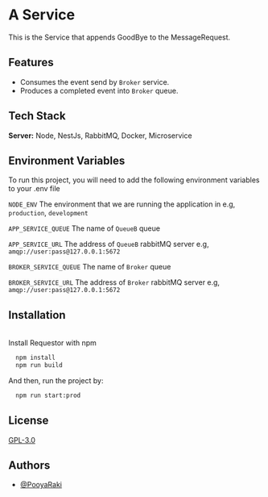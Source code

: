 
# A Service

This is the Service that appends GoodBye to the MessageRequest.
## Features
- Consumes the event send by `Broker` service.
- Produces a completed event into `Broker` queue.
## Tech Stack

**Server:** Node, NestJs, RabbitMQ, Docker, Microservice


## Environment Variables

To run this project, you will need to add the following environment variables to your .env file

`NODE_ENV`
The environment that we are running the application in e.g, `production`, `development`

`APP_SERVICE_QUEUE`
The name of `QueueB` queue

`APP_SERVICE_URL`
The address of `QueueB` rabbitMQ server e.g, `amqp://user:pass@127.0.0.1:5672`

`BROKER_SERVICE_QUEUE`
The name of `Broker` queue

`BROKER_SERVICE_URL`
The address of `Broker` rabbitMQ server e.g, `amqp://user:pass@127.0.0.1:5672`

## Installation
<br />
Install Requestor with npm

```bash
  npm install
  npm run build
```
And then, run the project by:
```bash
  npm run start:prod
```
## License

[GPL-3.0](https://github.com/PooyaRaki/microservice-example/blob/master/LICENSE)


## Authors

- [@PooyaRaki](https://www.github.com/PooyaRaki)

